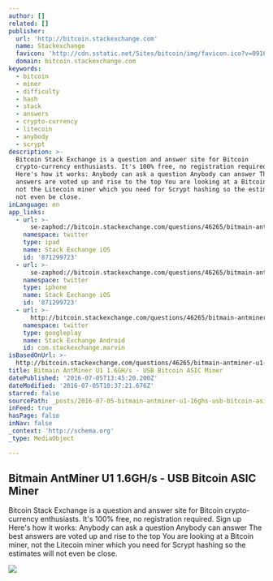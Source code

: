 ```yaml
---
author: []
related: []
publisher:
  url: 'http://bitcoin.stackexchange.com'
  name: Stackexchange
  favicon: 'http://cdn.sstatic.net/Sites/bitcoin/img/favicon.ico?v=0910168c5c65'
  domain: bitcoin.stackexchange.com
keywords:
  - bitcoin
  - miner
  - difficulty
  - hash
  - stack
  - answers
  - crypto-currency
  - litecoin
  - anybody
  - scrypt
description: >-
  Bitcoin Stack Exchange is a question and answer site for Bitcoin
  crypto-currency enthusiasts. It's 100% free, no registration required. Sign up
  Here's how it works: Anybody can ask a question Anybody can answer The best
  answers are voted up and rise to the top You are looking at a Bitcoin miner,
  not the Litecoin miner which you need for Scrypt hashing so the estimates will
  not even be close.
inLanguage: en
app_links:
  - url: >-
      se-zaphod://bitcoin.stackexchange.com/questions/46265/bitmain-antminer-u1-1-6gh-s-usb-bitcoin-asic-miner
    namespace: twitter
    type: ipad
    name: Stack Exchange iOS
    id: '871299723'
  - url: >-
      se-zaphod://bitcoin.stackexchange.com/questions/46265/bitmain-antminer-u1-1-6gh-s-usb-bitcoin-asic-miner
    namespace: twitter
    type: iphone
    name: Stack Exchange iOS
    id: '871299723'
  - url: >-
      http://bitcoin.stackexchange.com/questions/46265/bitmain-antminer-u1-1-6gh-s-usb-bitcoin-asic-miner
    namespace: twitter
    type: googleplay
    name: Stack Exchange Android
    id: com.stackexchange.marvin
isBasedOnUrl: >-
  http://bitcoin.stackexchange.com/questions/46265/bitmain-antminer-u1-1-6gh-s-usb-bitcoin-asic-miner
title: Bitmain AntMiner U1 1.6GH/s - USB Bitcoin ASIC Miner
datePublished: '2016-07-05T13:45:20.200Z'
dateModified: '2016-07-05T10:37:21.676Z'
starred: false
sourcePath: _posts/2016-07-05-bitmain-antminer-u1-16ghs-usb-bitcoin-asic-miner.md
inFeed: true
hasPage: false
inNav: false
_context: 'http://schema.org'
_type: MediaObject

---
```

<article style=""><h1>Bitmain AntMiner U1 1.6GH/s - USB Bitcoin ASIC Miner</h1><p>Bitcoin Stack Exchange is a question and answer site for Bitcoin crypto-currency enthusiasts. It's 100% free, no registration required. Sign up Here's how it works: Anybody can ask a question Anybody can answer The best answers are voted up and rise to the top You are looking at a Bitcoin miner, not the Litecoin miner which you need for Scrypt hashing so the estimates will not even be close.</p><img src="http://cdn.sstatic.net/Sites/bitcoin/img/apple-touch-icon.png?v=a43e5a337e6b&amp;a" /></article>